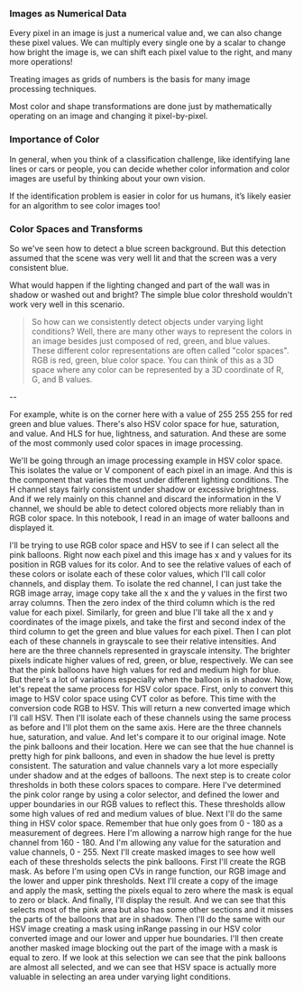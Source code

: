 
### Images as Numerical Data

Every pixel in an image is just a numerical value and, we can also change these pixel values. We can multiply every single one by a scalar to change how bright the image is, we can shift each pixel value to the right, and many more operations!

Treating images as grids of numbers is the basis for many image processing techniques.

Most color and shape transformations are done just by mathematically operating on an image and changing it pixel-by-pixel.

### Importance of Color

In general, when you think of a classification challenge, like identifying lane lines or cars or people, you can decide whether color information and color images are useful by thinking about your own vision.

If the identification problem is easier in color for us humans, it’s likely easier for an algorithm to see color images too!

### Color Spaces and Transforms

So we've seen how to detect a blue screen background. But this detection assumed that the scene was very well lit and that the screen was a very consistent blue. 

What would happen if the lighting changed and part of the wall was in shadow or washed out and bright? The simple blue color threshold wouldn't work very well in this scenario. 

> So how can we consistently detect objects under varying light conditions? 
Well, there are many other ways to represent the colors in an image besides just composed of red, green, and blue values. These different color representations are often called "color spaces". RGB is red, green, blue color space. You can think of this as a 3D space where any color can be represented by a 3D coordinate of R, G, and B values. 

--

For example, white is on the corner here with a value of 255 255 255 for red green and blue values. There's also HSV color space for hue, saturation, and value. And HLS for hue, lightness, and saturation. And these are some of the most commonly used color spaces in image processing. 

We'll be going through an image processing example in HSV color space. This isolates the value or V component of each pixel in an image. And this is the component that varies the most under different lighting conditions. The H channel stays fairly consistent under shadow or excessive brightness. And if we rely mainly on this channel and discard the information in the V channel, we should be able to detect colored objects more reliably than in RGB color space. In this notebook, I read in an image of water balloons and displayed it.

I'll be trying to use RGB color space and HSV to see if I can select all the pink balloons. Right now each pixel and this image has x and y values for its position in RGB values for its color. And to see the relative values of each of these colors or isolate each of these color values, which I'll call color channels, and display them. To isolate the red channel, I can just take the RGB image array, image copy take all the x and the y values in the first two array columns. Then the zero index of the third column which is the red value for each pixel. Similarly, for green and blue I'll take all the x and y coordinates of the image pixels, and take the first and second index of the third column to get the green and blue values for each pixel. Then I can plot each of these channels in grayscale to see their relative intensities. And here are the three channels represented in grayscale intensity. The brighter pixels indicate higher values of red, green, or blue, respectively. We can see that the pink balloons have high values for red and medium high for blue. But there's a lot of variations especially when the balloon is in shadow. Now, let's repeat the same process for HSV color space. First, only to convert this image to HSV color space using CVT color as before. This time with the conversion code RGB to HSV. This will return a new converted image which I'll call HSV. Then I'll isolate each of these channels using the same process as before and I'll plot them on the same axis. Here are the three channels hue, saturation, and value. And let's compare it to our original image. Note the pink balloons and their location. Here we can see that the hue channel is pretty high for pink balloons, and even in shadow the hue level is pretty consistent. The saturation and value channels vary a lot more especially under shadow and at the edges of balloons. The next step is to create color thresholds in both these colors spaces to compare. Here I've determined the pink color range by using a color selector, and defined the lower and upper boundaries in our RGB values to reflect this. These thresholds allow some high values of red and medium values of blue. Next I'll do the same thing in HSV color space. Remember that hue only goes from 0 - 180 as a measurement of degrees. Here I'm allowing a narrow high range for the hue channel from 160 - 180. And I'm allowing any value for the saturation and value channels, 0 - 255. Next I'll create masked images to see how well each of these thresholds selects the pink balloons. First I'll create the RGB mask. As before I'm using open CVs in range function, our RGB image and the lower and upper pink thresholds. Next I'll create a copy of the image and apply the mask, setting the pixels equal to zero where the mask is equal to zero or black. And finally, I'll display the result. And we can see that this selects most of the pink area but also has some other sections and it misses the parts of the balloons that are in shadow. Then I'll do the same with our HSV image creating a mask using inRange passing in our HSV color converted image and our lower and upper hue boundaries. I'll then create another masked image blocking out the part of the image with a mask is equal to zero. If we look at this selection we can see that the pink balloons are almost all selected, and we can see that HSV space is actually more valuable in selecting an area under varying light conditions.
